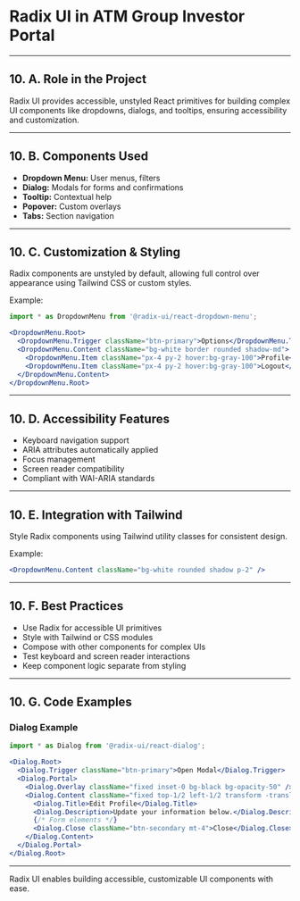 # Radix UI in ATM Group Investor Portal

---

## 10. A. Role in the Project

Radix UI provides accessible, unstyled React primitives for building complex UI components like dropdowns, dialogs, and tooltips, ensuring accessibility and customization.

---

## 10. B. Components Used

- **Dropdown Menu:** User menus, filters
- **Dialog:** Modals for forms and confirmations
- **Tooltip:** Contextual help
- **Popover:** Custom overlays
- **Tabs:** Section navigation

---

## 10. C. Customization & Styling

Radix components are unstyled by default, allowing full control over appearance using Tailwind CSS or custom styles.

Example:

```jsx
import * as DropdownMenu from '@radix-ui/react-dropdown-menu';

<DropdownMenu.Root>
  <DropdownMenu.Trigger className="btn-primary">Options</DropdownMenu.Trigger>
  <DropdownMenu.Content className="bg-white border rounded shadow-md">
    <DropdownMenu.Item className="px-4 py-2 hover:bg-gray-100">Profile</DropdownMenu.Item>
    <DropdownMenu.Item className="px-4 py-2 hover:bg-gray-100">Logout</DropdownMenu.Item>
  </DropdownMenu.Content>
</DropdownMenu.Root>
```

---

## 10. D. Accessibility Features

- Keyboard navigation support
- ARIA attributes automatically applied
- Focus management
- Screen reader compatibility
- Compliant with WAI-ARIA standards

---

## 10. E. Integration with Tailwind

Style Radix components using Tailwind utility classes for consistent design.

Example:

```jsx
<DropdownMenu.Content className="bg-white rounded shadow p-2" />
```

---

## 10. F. Best Practices

- Use Radix for accessible UI primitives
- Style with Tailwind or CSS modules
- Compose with other components for complex UIs
- Test keyboard and screen reader interactions
- Keep component logic separate from styling

---

## 10. G. Code Examples

### Dialog Example

```jsx
import * as Dialog from '@radix-ui/react-dialog';

<Dialog.Root>
  <Dialog.Trigger className="btn-primary">Open Modal</Dialog.Trigger>
  <Dialog.Portal>
    <Dialog.Overlay className="fixed inset-0 bg-black bg-opacity-50" />
    <Dialog.Content className="fixed top-1/2 left-1/2 transform -translate-x-1/2 -translate-y-1/2 bg-white p-6 rounded shadow-lg">
      <Dialog.Title>Edit Profile</Dialog.Title>
      <Dialog.Description>Update your information below.</Dialog.Description>
      {/* Form elements */}
      <Dialog.Close className="btn-secondary mt-4">Close</Dialog.Close>
    </Dialog.Content>
  </Dialog.Portal>
</Dialog.Root>
```

---

Radix UI enables building accessible, customizable UI components with ease.